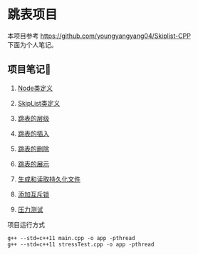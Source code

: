 # 跳表项目
本项目参考 https://github.com/youngyangyang04/Skiplist-CPP \
下面为个人笔记。
## 项目笔记🙂
1. [Node类定义](https://github.com/pengfeiyan-sustech/SkipList/blob/master/%E9%A1%B9%E7%9B%AE%E7%AC%94%E8%AE%B0/1.Node%E7%B1%BB%E5%AE%9A%E4%B9%89.md#%E8%B7%B3%E8%A1%A8%E7%9A%84%E5%AE%9A%E4%B9%89)

2. [SkipList类定义](https://github.com/pengfeiyan-sustech/SkipList/blob/master/%E9%A1%B9%E7%9B%AE%E7%AC%94%E8%AE%B0/2.SkipList%E7%B1%BB%E5%AE%9A%E4%B9%89.md#skiplist%E7%B1%BB%E5%AE%9A%E4%B9%89)

3. [跳表的层级](https://github.com/pengfeiyan-sustech/SkipList/blob/master/%E9%A1%B9%E7%9B%AE%E7%AC%94%E8%AE%B0/3.%E8%B7%B3%E8%A1%A8%E7%9A%84%E5%B1%82%E7%BA%A7.md#%E8%B7%B3%E8%A1%A8%E7%9A%84%E5%B1%82%E7%BA%A7)

4. [跳表的插入](https://github.com/pengfeiyan-sustech/SkipList/blob/master/%E9%A1%B9%E7%9B%AE%E7%AC%94%E8%AE%B0/4.%E8%B7%B3%E8%A1%A8%E7%9A%84%E6%8F%92%E5%85%A5.md#%E8%B7%B3%E8%A1%A8%E7%9A%84%E6%8F%92%E5%85%A5)

5. [跳表的删除](https://github.com/pengfeiyan-sustech/SkipList/blob/master/%E9%A1%B9%E7%9B%AE%E7%AC%94%E8%AE%B0/5.%E8%B7%B3%E8%A1%A8%E7%9A%84%E5%88%A0%E9%99%A4.md#%E8%B7%B3%E8%A1%A8%E7%9A%84%E5%88%A0%E9%99%A4)

6. [跳表的展示](https://github.com/pengfeiyan-sustech/SkipList/blob/master/%E9%A1%B9%E7%9B%AE%E7%AC%94%E8%AE%B0/6.%E8%B7%B3%E8%A1%A8%E7%9A%84%E5%B1%95%E7%A4%BA.md#%E8%B7%B3%E8%A1%A8%E7%9A%84%E5%B1%95%E7%A4%BA)

7. [生成和读取持久化文件](https://github.com/pengfeiyan-sustech/SkipList/blob/master/%E9%A1%B9%E7%9B%AE%E7%AC%94%E8%AE%B0/7.%E7%94%9F%E6%88%90%E5%92%8C%E8%AF%BB%E5%8F%96%E6%8C%81%E4%B9%85%E5%8C%96%E6%96%87%E4%BB%B6.md#%E7%94%9F%E6%88%90%E5%92%8C%E8%AF%BB%E5%8F%96%E6%8C%81%E4%B9%85%E5%8C%96%E6%96%87%E4%BB%B6)

8. [添加互斥锁](https://github.com/pengfeiyan-sustech/SkipList/blob/master/%E9%A1%B9%E7%9B%AE%E7%AC%94%E8%AE%B0/8.%E6%B7%BB%E5%8A%A0%E4%BA%92%E6%96%A5%E9%94%81.md#%E6%B7%BB%E5%8A%A0%E4%BA%92%E6%96%A5%E9%94%81)

9. [压力测试](https://github.com/pengfeiyan-sustech/SkipList/blob/master/%E9%A1%B9%E7%9B%AE%E7%AC%94%E8%AE%B0/9.%E5%8E%8B%E5%8A%9B%E6%B5%8B%E8%AF%95.md#%E5%8E%8B%E5%8A%9B%E6%B5%8B%E8%AF%95)

项目运行方式
```
g++ --std=c++11 main.cpp -o app -pthread
g++ --std=c++11 stressTest.cpp -o app -pthread
```
